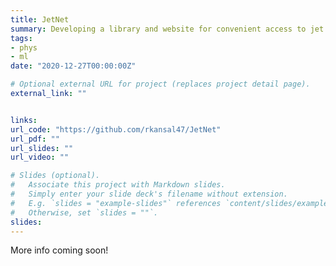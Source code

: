 ```yaml
---
title: JetNet
summary: Developing a library and website for convenient access to jet datasets, in particle cloud representations, along with several useful utilities for jet-based machine learning development. Has been used so far for our group's MPGAN and LGAE projects, and continues to be expanded.
tags:
- phys
- ml
date: "2020-12-27T00:00:00Z"

# Optional external URL for project (replaces project detail page).
external_link: ""


links:
url_code: "https://github.com/rkansal47/JetNet"
url_pdf: ""
url_slides: ""
url_video: ""

# Slides (optional).
#   Associate this project with Markdown slides.
#   Simply enter your slide deck's filename without extension.
#   E.g. `slides = "example-slides"` references `content/slides/example-slides.md`.
#   Otherwise, set `slides = ""`.
slides:
---
```

More info coming soon!
